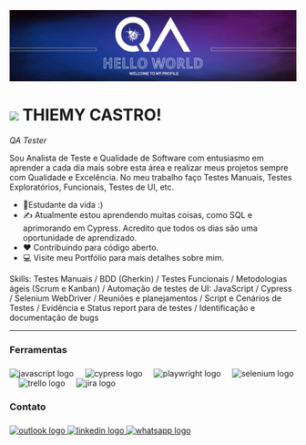 <!--Banner-->
![QA Tester](https://github.com/thierrycastro/thierrycastro/blob/main/BANNER.png)

<!--Night Owl image-->
<div>
  <img align="right" width="40%" ![Descrição da imagem](https://raw.githubusercontent.com/thierrycastro/thierrycastro/main/alvo_bug.png)>
</div>

<!--Header Name-->
# <img src="https://emojis.slackmojis.com/emojis/images/1531849430/4246/blob-sunglasses.gif?1531849430" width="30"/> THIEMY CASTRO!
*QA Tester*
<br /> 

Sou Analista de Teste e Qualidade de Software com entusiasmo em aprender a cada dia mais sobre esta área e realizar meus projetos sempre com Qualidade e Excelência. 
No meu trabalho faço Testes Manuais, Testes Exploratórios, Funcionais, Testes de UI, etc.

- 🌱Estudante da vida :)
- ✍ Atualmente estou aprendendo muitas coisas, como SQL e aprimorando em Cypress. Acredito que todos os dias são uma oportunidade de aprendizado.
- ❤ Contribuindo para código aberto.
- 💻 Visite meu Portfólio para mais detalhes sobre mim.

Skills: Testes Manuais / BDD (Gherkin) / Testes Funcionais / Metodologias ágeis (Scrum e Kanban) / Automação de testes de UI: JavaScript / Cypress / Selenium WebDriver / Reuniões e planejamentos / Script e Cenários de Testes / Evidência e Status report para de testes / Identificação e documentação de bugs

----------------------------------------

###

<h3 align="left">Ferramentas</h2>

###

<div align="left">
  <img src="https://upload.wikimedia.org/wikipedia/commons/9/99/Unofficial_JavaScript_logo_2.svg" height="30" alt="javascript logo"  />
  <img width="12" />
  <img src="https://www.svgrepo.com/show/353630/cypress.svg" height="30" alt="cypress logo"  />
  <img width="12" />
  <img src="https://www.svgrepo.com/show/191941/theatre-drama.svg" height="30" alt="playwright logo"  />
  <img width="12" />
  <img src="https://upload.wikimedia.org/wikipedia/commons/9/9f/Selenium_logo.svg" height="30" alt="selenium logo"  />
  <img width="12" />
  <img src="https://www.svgrepo.com/show/354463/trello.svg" height="30" alt="trello logo"  />
  <img width="12" />
  <img src="https://www.svgrepo.com/show/353935/jira.svg" height="30" alt="jira logo"  />
</div>

###

<h3 align="left">Contato</h2>

###

<div align="left">
  <div align="left">
  <a href="mailto:thiemygc@hotmail.com" target="_blank">
    <img src="https://img.shields.io/static/v1?message=Outlook&logo=outlook&label=&color=white&logoColor=black&labelColor=&style=for-the-badge" height="35" alt="outlook logo"  />
  </a>
  <a href="www.linkedin.com/in/thiemycastro" target="_blank">
    <img src="https://img.shields.io/static/v1?message=LinkedIn&logo=linkedin&label=&color=0077B5&logoColor=white&labelColor=&style=for-the-badge" height="35" alt="linkedin logo"  />
  </a>
  <a href="https://wa.me/+351931429440" target="_blank">
    <img src="https://img.shields.io/static/v1?message=Whatsapp&logo=whatsapp&label=&color=25D366&logoColor=white&labelColor=&style=for-the-badge" height="35" alt="whatsapp logo"  />
  </a>
</div>
